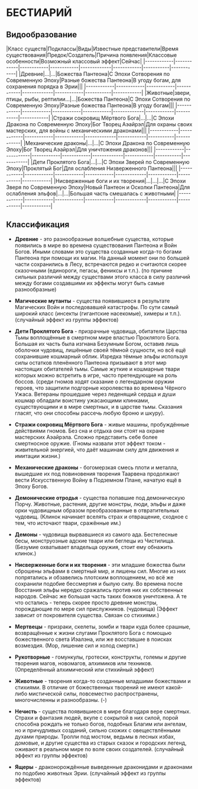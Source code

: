 # БЕСТИАРИЙ

## Видообразование

|Класс существ|Подклассы|Виды|Известные представители|Время существования|Предок/Создатель|Причина появления|Классовые особенности|Возможный классовый эффект|Сейчас|
|------------|------------|------------|------------|-------------|------------|-----------|------------|
|Древние|...|...|Божества Пантеона|С Эпохи Сотворения по Современную Эпоху|Разные божества Пантеона|В угоду богам, для сохранения порядка в Эрии|||
|------------|------------|------------|------------|-------------|------------|-----------|------------|
|Животные|звери, птицы, рыбы, рептилии...|...|Божества Пантеона|С Эпохи Сотворения по Современную Эпоху|Разные божества Пантеона|В угоду богам|||
|------------|------------|------------|------------|-------------|------------|-----------|------------|
|Стражи сокровищ Мёртвого Бога|...|...|С Эпохи Дракона по Современную Эпоху|Бог Творец Аэайрэл|Для охраны своих мастерских, для войны с механическими драконами|||
|------------|------------|------------|------------|-------------|------------|-----------|------------|
|Механические драконы|...|...|С Эпохи Дракона по Современную Эпоху|Бог Творец Аэайрэл|Для уничтожения драконов|||
|------------|------------|------------|------------|-------------|------------|-----------|------------|
|Дети Проклятого Бога|...|...|С Эпохи Зверей по Современную Эпоху|Проклятый Бог|Для ослабления Низверженного Пантеона|||
|------------|------------|------------|------------|-------------|------------|-----------|------------|
|Нисверженные боги и их творения|...|...|...|С Эпохи Зверя по Современную Эпоху|Новый Пантеон и Осколки Пантеона|Для ослабления эльфов|...|...|Большая часть смешалась с животными|
|------------|------------|------------|------------|-------------|------------|-----------|------------|

## Классификация

* **Древние** - это разнообразные волшебные существа, которые появились в мире во времена существования Пантеона и Войн Богов. Иными словами это существа созданные когда-то богами Пантеона при помощи их магии. На данный момент они по большей части сохранились в Лесу, встречаются редко и считаются скорее сказочными (единороги, пегасы, фениксы и т.п.).
(по причине сильных различий между существами этого класса в силу различий между богами создавшими их эффекты могут быть самые разнообразные)

* **Магические мутанты** - существа появившиеся в результате Магических Войн и последовавшей катастрофы. По сути самый широкий класс (инсекты (гигантские насекомые), химеры и т.п.).
(случайный эффект из группы эффектов)

* **Дети Проклятого Бога** - призрачные чудовища, обитатели Царства Тьмы воплощённые в смертном мире властью Проклятого Бога. Большая их часть была изгнана Безумным Богом, оставив лишь оболочки чудовищ, лишённые своей тёмной сущности, но всё ещё сохранившие кошмарный облик. Изредка тёмные эльфы используя силы остатков пленённого Пантеона призывают в этот мир настоящих обитателей тьмы. Самые жуткие и кошмарные твари которых можно встретить в игре, часто претендующие на роль боссов.
(среди гномов ходят сказание о легендарном оружии героев, что защитили подгорные королевства во времена Чёрного Ужаса. Ветераны прошедшие через леденящий сердца и души кошмар обладали воистину ужасающими клинками, существующими и в мире смертных, и в царстве тьмы. Сказания гласят, что они способны рассечь любую броню и шкуру).

* **Стражи сокровищ Мёртвого Бога** - живые машины, пробуждённые действиями гномов. Без сна и отдыха они стоят на охране мастерских Аэайрэла. Сложно представить себе более смертносное оружие.
(Гномы назвали этот эффект током - живительной энергией, что даёт машинам силу для движения и имитации жизни.)

* **Механические драконы** - богомерзкая смесь плоти и металла, вышедшие их под повиновения творения Таарвена продолжают вести Искусственную Войну в Подземном Плане, начатую ещё в Эпоху Богов.

* **Демонические отродья** - существа попавшие под демоническую Порчу. Животные, растения, другие монстры, люди, эльфы и даже орки чудовищным образом преобразованные в отвратительных чудовищ.
(Клинок начинает вселять страх и отвращение, сходное с тем, что источают твари, сражённые им.)

* **Демоны** - чудовища вырвавшиеся из самого ада. Бестелесные бесы, монструозные адские твари или беглецы из Чистилища.
(Безумие охватывает владельца оружия, стоит ему обнажить клинок.)

* **Нисверженные боги и их творения** - эти младшие божества были сброшены эльфами в смертный мир, и лишены сил. Многие из них попрятались и обзавелись плотским воплощением, но всё же сохранили подобие бессмертия и былую силу. Во времена после Восстания эльфы нередко сражались против них их собственных народов. Сейчас же большая часть таких божков уничтожена. А те что остались - теперь скорее просто древние монстры, порождающие по мере сил прислужников. (чудовища)
(Эффект зависит от покровителя существа. Связан со стихиями.)

* **Мертвецы** - призраки, скелеты, зомби и твари куда более срашные, возвращённые к жизни слугами Проклятого Бога с помощью божественного света Иэалэна, или же восставшие в поисках возмездия.
(Мор, лишение сил и холод смерти.)

* **Рукотворные** - гомункулы, гротески, конструкты, големы и другие творения магов, новомагов, алхимиков или техников.
(Определённый алхимический или стихийный эффект)

* **Животные** - творения когда-то созданные младшими божествами и стихиями. В отличие от божественных творений не имеют какой-либо мистической силы, повсеместно распространены, многочисленны и разнообразны.
(-)

* **Нечисть** - существа появившиеся в мире благодаря вере смертных. Страхи и фантазия людей, вкупе с сокрытой в них силой, порой способна рождать не только богов, подобных Благим или ангелам, но и причудливых созданий, сильно схожих с овеществлёнными духами природы. Тролли под мостом, ведьмы в лесных избах, домовые, и другие существа из старых сказок и городских легенд, оживают в реальном мире по воле своих создателей.
(случайный эффект из группы эффектов)

* **Ящеры** - драконорождённые выведенные драконидами и драконами по подобию животных Эрии.
(случайный эффект из группы эффектов)
